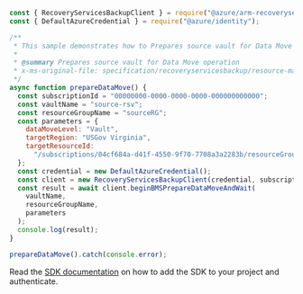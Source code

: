 ```javascript
const { RecoveryServicesBackupClient } = require("@azure/arm-recoveryservicesbackup");
const { DefaultAzureCredential } = require("@azure/identity");

/**
 * This sample demonstrates how to Prepares source vault for Data Move operation
 *
 * @summary Prepares source vault for Data Move operation
 * x-ms-original-file: specification/recoveryservicesbackup/resource-manager/Microsoft.RecoveryServices/stable/2022-03-01/examples/BackupDataMove/PrepareDataMove_Post.json
 */
async function prepareDataMove() {
  const subscriptionId = "00000000-0000-0000-0000-000000000000";
  const vaultName = "source-rsv";
  const resourceGroupName = "sourceRG";
  const parameters = {
    dataMoveLevel: "Vault",
    targetRegion: "USGov Virginia",
    targetResourceId:
      "/subscriptions/04cf684a-d41f-4550-9f70-7708a3a2283b/resourceGroups/targetRG/providers/Microsoft.RecoveryServices/vaults/target-rsv",
  };
  const credential = new DefaultAzureCredential();
  const client = new RecoveryServicesBackupClient(credential, subscriptionId);
  const result = await client.beginBMSPrepareDataMoveAndWait(
    vaultName,
    resourceGroupName,
    parameters
  );
  console.log(result);
}

prepareDataMove().catch(console.error);
```

Read the [SDK documentation](https://github.com/Azure/azure-sdk-for-js/blob/%40azure%2Farm-recoveryservicesbackup_9.0.0/sdk/recoveryservicesbackup/arm-recoveryservicesbackup/README.md) on how to add the SDK to your project and authenticate.
